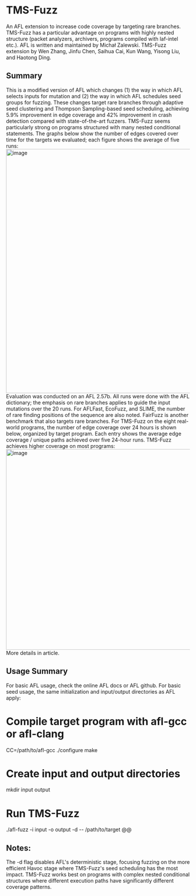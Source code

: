 # TMS-Fuzz
An AFL extension to increase code coverage by targeting rare branches. TMS-Fuzz has a particular advantage on programs with highly nested structure (packet analyzers, archivers, programs compiled with laf-intel etc.). AFL is written and maintained by Michał Zalewski. TMS-Fuzz extension by Wen Zhang, Jinfu Chen, Saihua Cai, Kun Wang, Yisong Liu, and Haotong Ding.

## Summary
This is a modified version of AFL which changes (1) the way in which AFL selects inputs for mutation and (2) the way in which AFL schedules seed groups for fuzzing. These changes target rare branches through adaptive seed clustering and Thompson Sampling-based seed scheduling, achieving 5.9% improvement in edge coverage and 42% improvement in crash detection compared with state-of-the-art fuzzers. TMS-Fuzz seems particularly strong on programs structured with many nested conditional statements. The graphs below show the number of edges covered over time for the targets we evaluated; each figure shows the average of five runs:
<img width="1665" height="668" alt="image" src="https://github.com/user-attachments/assets/f1fcb8ad-3a2a-4cda-8892-af5a331f64f3" />
Evaluation was conducted on an AFL 2.57b. All runs were done with the AFL dictionary; the emphasis on rare branches applies to guide the input mutations over the 20 runs. For AFLFast, EcoFuzz, and SLIME, the number of rare finding positions of the sequence are also noted. FairFuzz is another benchmark that also targets rare branches.
For TMS-Fuzz on the eight real-world programs, the number of edge coverage over 24 hours is shown below, organized by target program. Each entry shows the average edge coverage / unique paths achieved over five 24-hour runs. TMS-Fuzz achieves higher coverage on most programs:
<img width="1662" height="549" alt="image" src="https://github.com/user-attachments/assets/337a69d8-2f98-49d0-bd76-32a79161f790" />
More details in article.

## Usage Summary
For basic AFL usage, check the online AFL docs or AFL github.
For basic seed usage, the same initialization and input/output directories as AFL apply:
# Compile target program with afl-gcc or afl-clang
CC=/path/to/afl-gcc ./configure
make

# Create input and output directories
mkdir input output

# Run TMS-Fuzz
./afl-fuzz -i input -o output -d -- /path/to/target @@

## Notes:

The -d flag disables AFL's deterministic stage, focusing fuzzing on the more efficient Havoc stage where TMS-Fuzz's seed scheduling has the most impact.
TMS-Fuzz works best on programs with complex nested conditional structures where different execution paths have significantly different coverage patterns.
